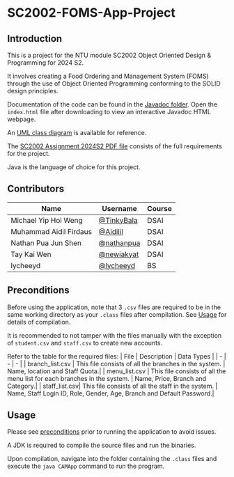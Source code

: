 # SC2002-FOMS-App-Project

## Introduction
This is a project for the NTU module SC2002 Object Oriented Design & Programming for 2024 S2. 

It involves creating a Food Ordering and Management System (FOMS) through the use of Object Oriented Programming conforming to the SOLID design principles.

Documentation of the code can be found in the [Javadoc folder]().
Open the `index.html` file after downloading to view an interactive Javadoc HTML webpage.

An [UML class diagram]([https://github.com/weihonglwh/SC2002-CAM-App-Project/blob/main/class-diagram-final.jpg](https://github.com/lycheeyd/SC2002-Object-Orientated-Programming-Project/blob/main/UML.svg)) is available for reference.
 
The [SC2002 Assignment 2024S2 PDF file]() consists of the full requirements for the project.

Java is the language of choice for this project.

## Contributors
| Name                   | Username                                     | Course  |
|------------------------|----------------------------------------------|---------|
| Michael Yip Hoi Weng   | [@TinkyBala](https://github.com/Tinkybala)  | DSAI    |
| Muhammad Aidil Firdaus | [@Aidilil](https://github.com/Aidilil)       | DSAI    |
| Nathan Pua Jun Shen    | [@nathanpua](https://github.com/nathanpua)   | DSAI    |
| Tay Kai Wen            | [@newiakyat](https://github.com/newiakyat)   | DSAI    |
| lycheeyd               | [@lycheeyd](https://github.com/lycheeyd)     | BS      |


## Preconditions
Before using the application, note that 3 `.csv` files are required to be in the same working directory as your `.class` files after compilation. See [Usage](#Usage) for details of compilation.

It is recommended to not tamper with the files manually with the exception of `student.csv` and `staff.csv` to create new accounts.

Refer to the table for the required files:
| File | Description | Data Types |
| - | - | - |
| branch_list.csv | This file consists of all the branches in the system. | Name, location and Staff Quota.|
| menu_list.csv | This file consists of all the menu list for each branches in the system.  | Name, Price, Branch and Category.|
| staff_list.csv| This file consists of all the staff in the system. | Name, Staff Login ID, Role, Gender, Age, Branch and Default Password.|



## Usage
Please see [preconditions](#Preconditions) prior to running the application to avoid issues.

A JDK is required to compile the source files and run the binaries.

Upon compilation, navigate into the folder containing the `.class` files and execute the `java CAMApp` command to run the program.

